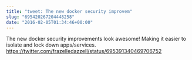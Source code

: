 ```yaml
---
title: "tweet: The new docker security improvem"
slug: "695420267204448258"
date: "2016-02-05T01:34:46+00:00"
---
```

The new docker security improvements look awesome! Making it easier to isolate and lock down apps/services.  https://twitter.com/frazelledazzell/status/695391340469706752